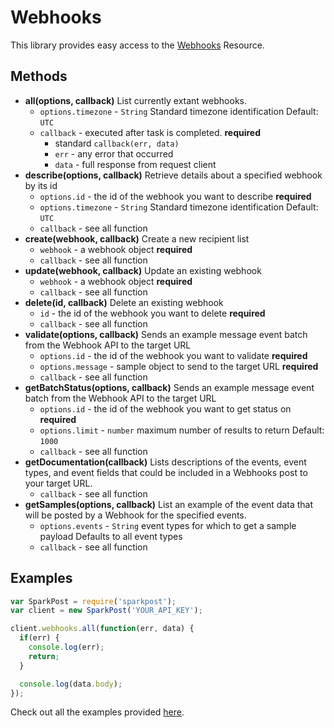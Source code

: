 # Webhooks

This library provides easy access to the [Webhooks](https://www.sparkpost.com/api#/reference/webhooks/) Resource.

## Methods
* **all(options, callback)**
  List currently extant webhooks.
  * `options.timezone` - `String` Standard timezone identification Default: `UTC`
  * `callback` - executed after task is completed. **required**
    * standard `callback(err, data)`
    * `err` - any error that occurred
    * `data` - full response from request client
* **describe(options, callback)**
  Retrieve details about a specified webhook by its id
  * `options.id` - the id of the webhook you want to describe **required**
  * `options.timezone` - `String` Standard timezone identification Default: `UTC`
  * `callback` - see all function
* **create(webhook, callback)**
  Create a new recipient list
  * `webhook` - a webhook object **required**
  * `callback` - see all function
* **update(webhook, callback)**
  Update an existing webhook
  * `webhook` - a webhook object **required**
  * `callback` - see all function
* **delete(id, callback)**
  Delete an existing webhook
  * `id` - the id of the webhook you want to delete **required**
  * `callback` - see all function
* **validate(options, callback)**
  Sends an example message event batch from the Webhook API to the target URL
  * `options.id` - the id of the webhook you want to validate **required**
  * `options.message` - sample object to send to the target URL **required**
  * `callback` - see all function
* **getBatchStatus(options, callback)**
  Sends an example message event batch from the Webhook API to the target URL
  * `options.id` - the id of the webhook you want to get status on **required**
  * `options.limit` - `number` maximum number of results to return Default: `1000`
  * `callback` - see all function
* **getDocumentation(callback)**
  Lists descriptions of the events, event types, and event fields that could be included in a Webhooks post to your target URL.
  * `callback` - see all function
* **getSamples(options, callback)**
  List an example of the event data that will be posted by a Webhook for the specified events.
  * `options.events` - `String` event types for which to get a sample payload Defaults to all event types
  * `callback` - see all function

## Examples

```js
var SparkPost = require('sparkpost');
var client = new SparkPost('YOUR_API_KEY');

client.webhooks.all(function(err, data) {
  if(err) {
    console.log(err);
    return;
  }

  console.log(data.body);
});

```

Check out all the examples provided [here](/examples/webhooks).
